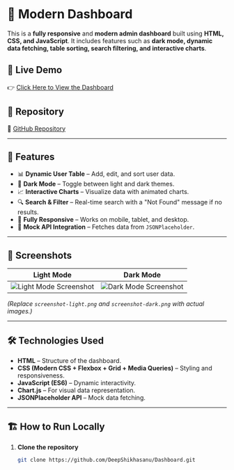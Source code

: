 # 🌟 Modern Dashboard

This is a **fully responsive** and **modern admin dashboard** built using **HTML, CSS, and JavaScript**. It includes features such as **dark mode, dynamic data fetching, table sorting, search filtering, and interactive charts**.

## 🔗 Live Demo  
👉 [Click Here to View the Dashboard](https://rainbow-taiyaki-255c4d.netlify.app/)  

## 📂 Repository  
🔗 [GitHub Repository](https://github.com/DeepShikhasanu/Dashboard)  

---

## 🌟 Features
- 📊 **Dynamic User Table** – Add, edit, and sort user data.
- 🎨 **Dark Mode** – Toggle between light and dark themes.
- 📈 **Interactive Charts** – Visualize data with animated charts.
- 🔍 **Search & Filter** – Real-time search with a "Not Found" message if no results.
- 📱 **Fully Responsive** – Works on mobile, tablet, and desktop.
- 📡 **Mock API Integration** – Fetches data from `JSONPlaceholder`.

---

## 📸 Screenshots
| Light Mode | Dark Mode |
|------------|------------|
| ![Light Mode Screenshot](screenshot-light.png) | ![Dark Mode Screenshot](screenshot-dark.png) |

*(Replace `screenshot-light.png` and `screenshot-dark.png` with actual images.)*

---

## 🛠️ Technologies Used
- **HTML** – Structure of the dashboard.
- **CSS (Modern CSS + Flexbox + Grid + Media Queries)** – Styling and responsiveness.
- **JavaScript (ES6)** – Dynamic interactivity.
- **Chart.js** – For visual data representation.
- **JSONPlaceholder API** – Mock data fetching.

---

## 🏗️ How to Run Locally
1. **Clone the repository**  
   ```sh
   git clone https://github.com/DeepShikhasanu/Dashboard.git
